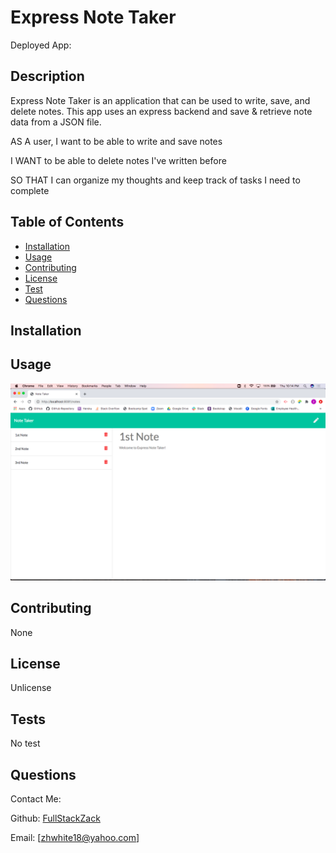 # Express Note Taker

Deployed App:

## Description
Express Note Taker is an application that can be used to write, save, and delete notes. This app uses an express backend and save & retrieve note data from a JSON file.

AS A user, I want to be able to write and save notes

I WANT to be able to delete notes I've written before

SO THAT I can organize my thoughts and keep track of tasks I need to complete

## Table of Contents
* [Installation](#installation)
* [Usage](#usage)
* [Contributing](#contributing)
* [License](#license)
* [Test](#test)
* [Questions](#questions)

## Installation

## Usage
<img src="express-note-taker.png" alt="Screenshot of Note Taker App">

## Contributing
None

## License
Unlicense

## Tests
No test

## Questions
Contact Me:

Github: [FullStackZack](https://github.com/FullStackZack)

Email: [zhwhite18@yahoo.com]